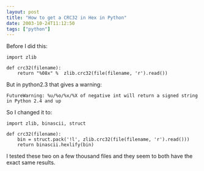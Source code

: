 ```yaml
---
layout: post
title: "How to get a CRC32 in Hex in Python"
date: 2003-10-24T11:12:50
tags: ["python"]
---
```


Before I did this: 
    
    import zlib
    
    def crc32(filename):
        return "%08x" %  zlib.crc32(file(filename, 'r').read())
    
But in python2.3 that gives a warning: 
    
    FutureWarning: %u/%o/%x/%X of negative int will return a signed string in Python 2.4 and up
    
So I changed it to: 
    
    import zlib, binascii, struct
    
    def crc32(filename):
        bin = struct.pack('!l', zlib.crc32(file(filename, 'r').read()))
        return binascii.hexlify(bin)

I tested these two on a few thousand files and they seem to both have the exact same results.

